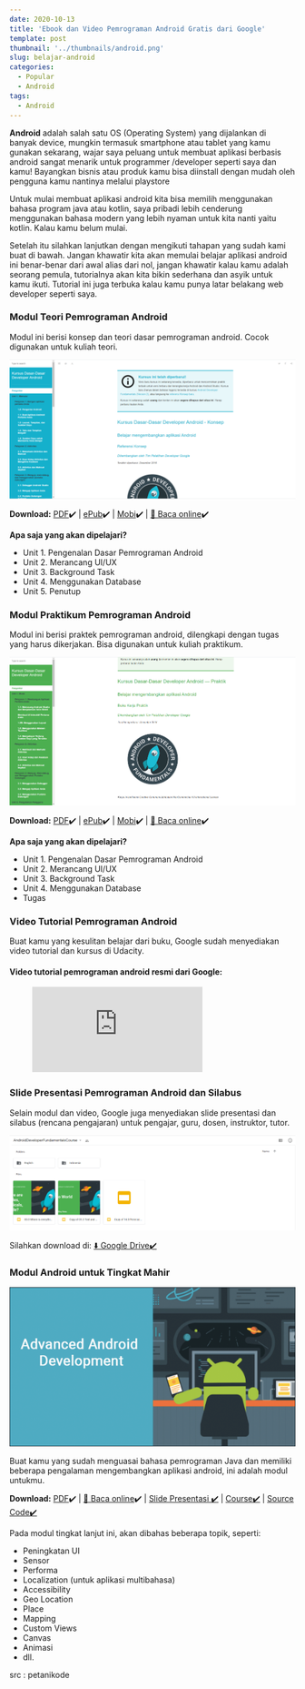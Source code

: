 ```yaml
---
date: 2020-10-13
title: 'Ebook dan Video Pemrograman Android Gratis dari Google'
template: post
thumbnail: '../thumbnails/android.png'
slug: belajar-android
categories:
  - Popular
  - Android
tags:
  - Android
---
```


**Android** adalah salah satu OS (Operating System) yang dijalankan di banyak device, mungkin termasuk smartphone atau tablet yang kamu gunakan sekarang, wajar saya peluang untuk membuat aplikasi berbasis android sangat menarik untuk programmer /developer seperti saya dan kamu! Bayangkan bisnis atau produk kamu bisa diinstall dengan mudah oleh pengguna kamu nantinya melalui playstore

Untuk mulai membuat aplikasi android kita bisa memilih menggunakan bahasa program java atau kotlin, saya pribadi lebih cenderung menggunakan bahasa modern yang lebih nyaman untuk kita nanti yaitu kotlin. Kalau kamu belum mulai.

Setelah itu silahkan lanjutkan dengan mengikuti tahapan yang sudah kami buat di bawah. Jangan khawatir kita akan memulai belajar aplikasi android ini benar-benar dari awal alias dari nol, jangan khawatir kalau kamu adalah seorang pemula, tutorialnya akan kita bikin sederhana dan asyik untuk kamu ikuti. Tutorial ini juga terbuka kalau kamu punya latar belakang web developer seperti saya.



### Modul Teori Pemrograman Android

Modul ini berisi konsep dan teori dasar pemrograman android. Cocok digunakan untuk kuliah teori.

![Kursus Dasar-Dasar Developer AndroidV2](../../content/images/ebookandroid.png)

**Download:** [PDF](https://www.gitbook.com/download/pdf/book/google-developer-training/android-developer-fundamentals-course-concepts?lang=idn)✔️ | [ePub](https://www.gitbook.com/download/epub/book/google-developer-training/android-developer-fundamentals-course-concepts?lang=idn)✔️ | [Mobi](https://www.gitbook.com/download/mobi/book/google-developer-training/android-developer-fundamentals-course-concepts?lang=idn)✔️ | [📖 Baca online](https://google-developer-training.github.io/android-developer-fundamentals-course-concepts/idn/)✔️


**Apa saja yang akan dipelajari?**

 * Unit 1. Pengenalan Dasar Pemrograman Android
 * Unit 2. Merancang UI/UX
 * Unit 3. Background Task
 * Unit 4. Menggunakan Database
 * Unit 5. Penutup


 ### Modul Praktikum Pemrograman Android

 Modul ini berisi praktek pemrograman android, dilengkapi dengan tugas yang harus dikerjakan. Bisa digunakan untuk kuliah praktikum.


 ![Ebook Praktikum Pemrograman Android V2](../../content/images/ebookandroid2.png)


**Download:** [PDF](https://www.gitbook.com/download/pdf/book/google-developer-training/android-developer-fundamentals-course-practicals?lang=idn)✔️ | [ePub](https://www.gitbook.com/download/epub/book/google-developer-training/android-developer-fundamentals-course-practicals?lang=idn)✔️ | [Mobi](https://www.gitbook.com/download/mobi/book/google-developer-training/android-developer-fundamentals-course-practicals?lang=idn)✔️ | [📖 Baca online](https://google-developer-training.github.io/android-developer-fundamentals-course-practicals/idn/index.html)✔️

**Apa saja yang akan dipelajari?**

 * Unit 1. Pengenalan Dasar Pemrograman Android
 * Unit 2. Merancang UI/UX
 * Unit 3. Background Task
 * Unit 4. Menggunakan Database
 * Tugas


 ### Video Tutorial Pemrograman Android

 Buat kamu yang kesulitan belajar dari buku, Google sudah menyediakan video tutorial dan kursus di Udacity.

 #### Video tutorial pemrograman android resmi dari Google:


 <figure class="video_container">
  <iframe src="https://www.youtube.com/embed/yaZ66V0mKSM" frameborder="0" width-min="750rem" height-min="400rem" allowfullscreen="true"> </iframe>
</figure>

 ### Slide Presentasi Pemrograman Android dan Silabus

 Selain modul dan video, Google juga menyediakan slide presentasi dan silabus (rencana pengajaran) untuk pengajar, guru, dosen, instruktor, tutor.


  ![Presentasi Pemrograman Android](../../content/images/gdriveandro.png)

 Silahkan download di: [ ⬇️ Google Drive✔️](https://drive.google.com/drive/u/0/folders/0B5Kg0X0yIQ1Pbk5yVGdsSFFjR28?hl=id)

### Modul Android untuk Tingkat Mahir

  ![adv](../../content/images/adv.png)


  Buat kamu yang sudah menguasai bahasa pemrograman Java dan memiliki beberapa pengalaman mengembangkan aplikasi android, ini adalah modul untukmu.

  **Download:** [PDF](https://google-developer-training.github.io/android-developer-advanced-course-concepts/android-developer-advanced-course-concepts.pdf)✔️ | [📖 Baca online](https://google-developer-training.github.io/android-developer-advanced-course-concepts/)✔️ | [Slide Presentasi ✔️](https://drive.google.com/drive/folders/1MRqvBGEDtNtpDyKd8sulMJreFCz1JxgC) | [Course✔️](https://codelabs.developers.google.com/advanced-android-training/) | [Source Code✔️](https://github.com/google-developer-training/android-advanced)


Pada modul tingkat lanjut ini, akan dibahas beberapa topik, seperti:


 * Peningkatan UI
 * Sensor
 * Performa
 * Localization (untuk aplikasi multibahasa)
 * Accessibility
 * Geo Location
 * Place
 * Mapping
 * Custom Views
 * Canvas
 * Animasi
 * dll.


src : petanikode
